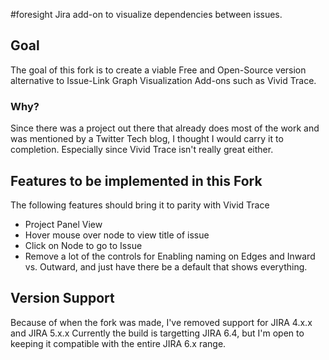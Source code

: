 #foresight
Jira add-on to visualize dependencies between issues.


## Goal
The goal of this fork is to create a viable Free and Open-Source version alternative to Issue-Link Graph Visualization Add-ons such as Vivid Trace.

### Why?
Since there was a project out there that already does most of the work and was mentioned by a Twitter Tech blog, I thought I would carry it to completion. Especially since Vivid Trace isn't really great either.

## Features to be implemented in this Fork
The following features should bring it to parity with Vivid Trace
- Project Panel View
- Hover mouse over node to view title of issue
- Click on Node to go to Issue
- Remove a lot of the controls for Enabling naming on Edges and Inward vs. Outward, and just have there be a default that shows everything.

## Version Support
Because of when the fork was made, I've removed support for JIRA 4.x.x and JIRA 5.x.x
Currently the build is targetting JIRA 6.4, but I'm open to keeping it compatible with the entire JIRA 6.x range.

